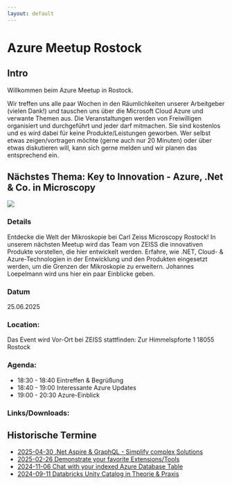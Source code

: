 ```yaml
---
layout: default
---
```


# Azure Meetup Rostock

## Intro
Willkommen beim Azure Meetup in Rostock.

Wir treffen uns alle paar Wochen in den Räumlichkeiten unserer Arbeitgeber (vielen Dank!) und tauschen uns über die Microsoft Cloud Azure und verwante Themen aus. Die Veranstaltungen werden von Freiwilligen organisiert und durchgeführt und jeder darf mitmachen. Sie sind kostenlos und es wird dabei für keine Produkte/Leistungen geworben. Wer selbst etwas zeigen/vortragen möchte (gerne auch nur 20 Minuten) oder über etwas diskutieren will, kann sich gerne melden und wir planen das entsprechend ein.

## Nächstes Thema: Key to Innovation - Azure, .Net & Co. in Microscopy
![](/img/upcomming.avif)

### Details
Entdecke die Welt der Mikroskopie bei Carl Zeiss Microscopy Rostock! In unserem nächsten Meetup wird das Team von ZEISS die innovativen Produkte vorstellen, die hier entwickelt werden. Erfahre, wie .NET, Cloud- & Azure-Technologien in der Entwicklung und den Produkten eingesetzt werden, um die Grenzen der Mikroskopie zu erweitern. Johannes Loepelmann wird uns hier ein paar Einblicke geben.

### Datum
25.06.2025

### Location:
Das Event wird Vor-Ort bei ZEISS stattfinden:
Zur Himmelspforte 1
18055 Rostock

### Agenda:
* 18:30 - 18:40 Eintreffen & Begrüßung
* 18:40 - 19:00 Interessante Azure Updates
* 19:00 - 20:30 Azure-Einblick

### Links/Downloads:


## Historische Termine
* [2025-04-30 .Net Aspire & GraphQL - Simplify complex Solutions](/2025-04-30.md)
* [2025-02-26 Demonstrate your favorite Extensions/Tools](/2025-02-26.md)
* [2024-11-06 Chat with your indexed Azure Database Table](/2024-11-06.md)
* [2024-09-11 Databricks Unity Catalog in Theorie & Praxis](/2024-09-11.md)